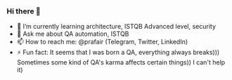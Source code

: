 ### Hi there 👋

- 🌱 I’m currently learning architecture, ISTQB Advanced level, security
- 💬 Ask me about QA automation, ISTQB
- 📫 How to reach me: @prafair (Telegram, Twitter, LinkedIn)
- ⚡ Fun fact: It seems that I was born a QA, everything always breaks))) Sometimes some kind of QA's karma affects certain things)) I can't help it)
